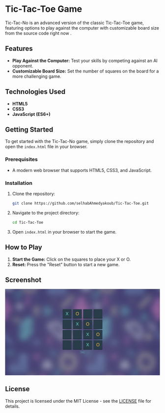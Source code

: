 

# Tic-Tac-Toe Game

Tic-Tac-No is an advanced version of the classic Tic-Tac-Toe game, featuring options to play against the computer with customizable board size from the source code right now .

## Features

- **Play Against the Computer:** Test your skills by competing against an AI opponent.
- **Customizable Board Size:** Set the number of squares on the board for a more challenging game.

## Technologies Used

- **HTML5**
- **CSS3**
- **JavaScript (ES6+)**

## Getting Started

To get started with the Tic-Tac-No game, simply clone the repository and open the `index.html` file in your browser.

### Prerequisites

- A modern web browser that supports HTML5, CSS3, and JavaScript.

### Installation

1. Clone the repository:
   ```bash
   git clone https://github.com/selhabAhmedyakoub/Tic-Tac-Toe.git
   ```
2. Navigate to the project directory:
   ```bash
   cd Tic-Tac-Toe
   ```
3. Open `index.html` in your browser to start the game.

## How to Play

1. **Start the Game:** Click on the squares to place your X or O.
2. **Reset:** Press the "Reset" button to start a new game.

## Screenshot

![Tic-Tac-Toe.png](Tic-Tac-Toe.png)

## License

This project is licensed under the MIT License - see the [LICENSE](LICENSE) file for details.

```
